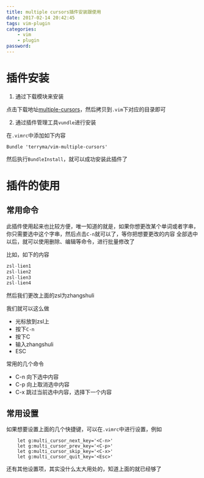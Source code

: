 ```yaml
---
title: multiple cursors插件安装跟使用
date: 2017-02-14 20:42:45
tags: vim-plugin
categories:
    - vim
    - plugin
password: 
---
```



# 插件安装

1. 通过下载模块来安装

点击下载地址[multiple-cursors](https://github.com/terryma/vim-multiple-cursors)，然后拷贝到`.vim`下对应的目录即可

2. 通过插件管理工具`vundle`进行安装

在`.vimrc`中添加如下内容

```vim
Bundle 'terryma/vim-multiple-cursors'
```

然后执行`BundleInstall`，就可以成功安装此插件了


# 插件的使用

## 常用命令

此插件使用起来也比较方便，唯一知道的就是，如果你想更改某个单词或者字串，你只需要选中这个字串，然后点击`C-n`就可以了，等你把想要更改的内容
全部选中以后，就可以使用删除、编辑等命令，进行批量修改了

比如，如下的内容
```java
zsl-lien1
zsl-lien2
zsl-lien3
zsl-lien4
```

然后我们更改上面的zsl为zhangshuli

我们就可以这么做

- 光标放到zsl上
- 按下`C-n`
- 按下C
- 输入zhangshuli
- ESC

常用的几个命令

- C-n 向下选中内容
- C-p 向上取消选中内容
- C-x 跳过当前选中内容，选择下一个内容

## 常用设置

如果想要设置上面的几个快捷键，可以在`.vimrc`中进行设置，例如

```vim
    let g:multi_cursor_next_key='<C-n>'
    let g:multi_cursor_prev_key='<C-p>'
    let g:multi_cursor_skip_key='<C-x>'
    let g:multi_cursor_quit_key='<Esc>'
```

还有其他设置项，其实没什么太大用处的，知道上面的就已经够了

